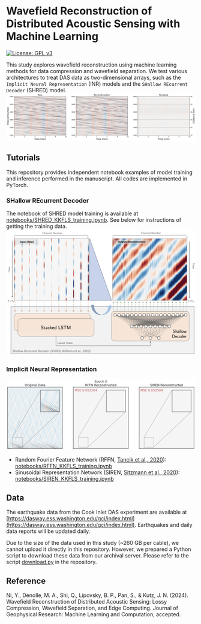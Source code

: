 # Wavefield Reconstruction of Distributed Acoustic Sensing with Machine Learning
[![License: GPL v3](https://img.shields.io/badge/License-GPLv3-blue.svg)](https://www.gnu.org/licenses/gpl-3.0)

This study explores wavefield reconstruction using machine learning methods for data compression and wavefield separation. We test various architectures to treat DAS data as two-dimensional arrays, such as the `Implicit Neural Representation` (INR) models and the `SHallow REcurrent Decoder` (SHRED) model.
![](./docs/reconstruction.png)

## Tutorials
This repository provides independent notebook examples of model training and inference performed in the manuscript. All codes are implemented in PyTorch.

### SHallow REcurrent Decoder
The notebook of SHRED model training is available at [notebooks/SHRED_KKFLS_training.ipynb](./notebooks/SHRED_KKFLS_training.ipynb). See below for instructions of getting the training data. 
![SHRED](./docs/shred.png)

### Implicit Neural Representation
![SIREN_vs_RFFN](./docs/siren_vs_rffn_50_40epoch.gif)
- Random Fourier Feature Network (RFFN, [Tancik et al., 2020](https://arxiv.org/abs/2006.10739)): [notebooks/RFFN_KKFLS_training.ipynb](./notebooks/RFFN_KKFLS_training.ipynb)
- Sinusoidal Representation Network (SIREN, [Sitzmann et al., 2020](https://arxiv.org/abs/2006.09661)): [notebooks/SIREN_KKFLS_training.ipynb](./notebooks/SIREN_KKFLS_training.ipynb)

## Data
The earthquake data from the Cook Inlet DAS experiment are available at [https://dasway.ess.washington.edu/gci/index.html](https://dasway.ess.washington.edu/gci/index.html). Earthquakes and daily data reports will be updated daily.

Due to the size of the data used in this study (~260 GB per cable), we cannot upload it directly in this repository. However, we prepared a Python script to download these data from our archival server. Please refer to the script [download.py](./data/download.py) in the repository.

## Reference
Ni, Y., Denolle, M. A., Shi, Q., Lipovsky, B. P., Pan, S., & Kutz, J. N. (2024). Wavefield Reconstruction of Distributed Acoustic Sensing: Lossy Compression, Wavefield Separation, and Edge Computing. Journal of Geophysical Research: Machine Learning and Computation, accepted.